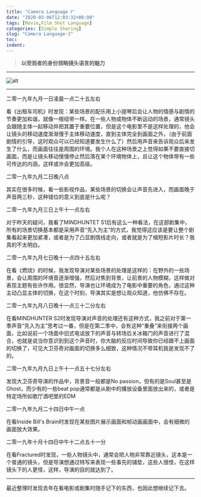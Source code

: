 ```yaml
---
title: "Camera Language Ⅰ"
date: "2020-03-06T12:03:32+08:00"
tags: [Movie,Film Shot Language]
categories: [Simple Sharing]
slug: "Camera Language-1"
toc: 
indent: 
---
```


> **以旁观者的身份领略镜头语言的魅力**


<!--more-->

---

![alt](https://dawnblog-1300625500.cos.ap-guangzhou.myqcloud.com/images/20200306121142.png "Unsplash@murray")

---

二零一九年九月一日凌晨一点二十五左右

看《出租车司机》时发现：某些场景的配乐用上小提琴后会让人物的情感与剧情的节奏更加和谐，就像一根纽带一样。在一些人物或物体不断运动的场景，通常镜头会跟随主体一起移动并把其置于重要位置，但是这个电影里不是这样处理的，他会让镜头的移动速度渐渐慢于主体移动速度，直到主体完全到画面之外，（由于前面剧情的引导，这时观众可以已经知道要发生什么了）然后用声音来告诉观众后来发生了什么，而画面往往是周围的环境。我个人在这种场景之上觉得如果不要直接切画面，而是让镜头移动慢慢停止然后落在某个环境物体上，且让这个物体带有一些可传达的内涵，这样或许会更加高级。

二零一九年九月二日晚八点

其实在很多时候，看一些影视作品，某些场景的切换会让声音先进入，而画面晚于声音两三秒，这种错位的意义到底是什么呢？

二零一九年九月三日上午十一点左右

对于昨天的疑问，我看了MINDHUNTET S1后有这么一种看法，在这部剧集中，所有的场景切换基本都是采用声音“先入为主”的方式，我觉得这应该是要让整个剧集看起来更加紧凑，或者是为了凸显剧情线走向，或者就是为了缩短影片时长？我真的不太明白。

二零一九年九月七日晚十一点四十五左右

在看《燃烧》的时候，我发现导演对某些场景的处理是这样的：在野外的一些场景，会让周围的环境音逐渐增强，然后对焦到背景，让前景的人物模糊，这样做对表现主题有些许作用。很显然，导演也让环境成为了电影中重要的角色，通过这种主动凸显主体的切换，在这个时刻，导演其实是想让观众知道，他仿佛不存在。

二零一九年九月八日晚十一点三十二分左右

在看MINDHUNTER S2时发现导演对声音的处理还有这种方式，我之前对于第一季声音“先入为主”思考过一番，但是在第二季中，会有这种“重叠”来衔接两个画面，比如说前一个场面中旧式电话放下的声音与转场后关冰箱门的声音进行了混合，也就是说当你意识到到这个声音时，你大脑的反应时间导致你已经跟不上画面的切换了，可见大卫芬奇对画面的切换多么细致，这种情况不带耳机我是发现不了的。

二零一九年九月九日上午十一点五十七分左右

发现大卫芬奇导演的作品中，背景音一般都是No passion，但有的是Soul甚至是Ghost，而少有的一些beat pop通常都是从剧中的播放设备里面放出来的，或者是特定场所如歌厅酒吧里的EDM

二零一九年九月二十四日中午一点

在看Inside Bill's Brain时发现在某些图片展示画面和帧动画画面中，会有细微的画面放大效果。

二零一九年十月十四日中午十二点五十一分

在看Fractured时发现，一些人物镜头中，通常会把人物非常靠近镜头，这本是一个普通的镜头，但是导演想通过特写来表现一些事先的铺垫，这些人很怪，在这样镜头下的人更怪，这样，导演的目的就达到了。

---

最近整理时发现去年在看电影或剧集时随手记下的东西，也因此想继续记下去。